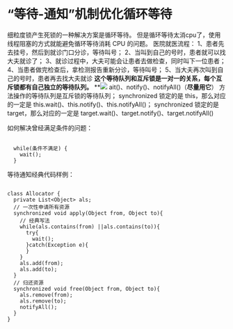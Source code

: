 # “等待-通知”机制优化循环等待

细粒度锁产生死锁的一种解决方案是循环等待。
但是循环等待太消cpu了，使用线程阻塞的方式就能避免循环等待消耗 CPU 的问题。
医院就医流程：
1、患者先去挂号，然后到就诊门口分诊，等待叫号；
2、当叫到自己的号时，患者就可以找大夫就诊了；
3、就诊过程中，大夫可能会让患者去做检查，同时叫下一位患者；
4、当患者做完检查后，拿检测报告重新分诊，等待叫号；
5、当大夫再次叫到自己的号时，患者再去找大夫就诊
**这个等待队列和互斥锁是一对一的关系，每个互斥锁都有自己独立的等待队列。**
**![](https://cdn.nlark.com/yuque/0/2019/png/257847/1576405592340-578bc3cd-d7e4-4f0c-a900-4ecbc714c078.png#align=left&display=inline&height=330&margin=%5Bobject%20Object%5D&originHeight=720&originWidth=1142&size=0&status=done&style=none&width=523)
ait()、notify()、notifyAll()（**尽量用它**） 方法操作的等待队列是互斥锁的等待队列；
synchronized 锁定的是 this，那么对应的一定是 this.wait()、this.notify()、this.notifyAll()；
synchronized 锁定的是 target，那么对应的一定是 target.wait()、target.notify()、target.notifyAll() 


如何解决曾经满足条件的问题：
```

  while(条件不满足) {
    wait();
  }
```
等待通知经典代码样例：
```

class Allocator {
  private List<Object> als;
  // 一次性申请所有资源
  synchronized void apply(Object from, Object to){
    // 经典写法
    while(als.contains(from) ||als.contains(to)){
      try{
        wait();
      }catch(Exception e){
      }   
    } 
    als.add(from);
    als.add(to);  
  }
  // 归还资源
  synchronized void free(Object from, Object to){
    als.remove(from);
    als.remove(to);
    notifyAll();
  }
}
```


